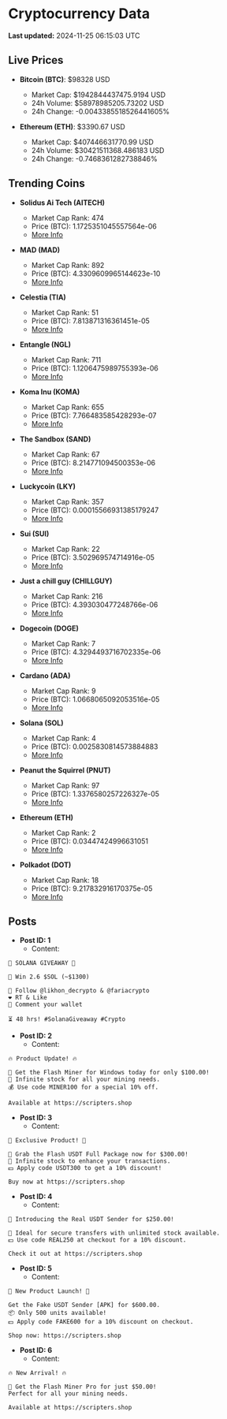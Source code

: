 # Cryptocurrency Data

**Last updated:** 2024-11-25 06:15:03 UTC

## Live Prices
- **Bitcoin (BTC)**: $98328 USD
  - Market Cap: $1942844437475.9194 USD
  - 24h Volume: $58978985205.73202 USD
  - 24h Change: -0.0043385518526441605%

- **Ethereum (ETH)**: $3390.67 USD
  - Market Cap: $407446631770.99 USD
  - 24h Volume: $30421511368.486183 USD
  - 24h Change: -0.7468361282738846%

## Trending Coins
- **Solidus Ai Tech (AITECH)**
  - Market Cap Rank: 474
  - Price (BTC): 1.1725351045557564e-06
  - [More Info](https://www.coingecko.com/en/coins/solidus-ai-tech)

- **MAD (MAD)**
  - Market Cap Rank: 892
  - Price (BTC): 4.3309609965144623e-10
  - [More Info](https://www.coingecko.com/en/coins/mad-2)

- **Celestia (TIA)**
  - Market Cap Rank: 51
  - Price (BTC): 7.813871316361451e-05
  - [More Info](https://www.coingecko.com/en/coins/celestia)

- **Entangle (NGL)**
  - Market Cap Rank: 711
  - Price (BTC): 1.1206475989755393e-06
  - [More Info](https://www.coingecko.com/en/coins/entangle)

- **Koma Inu (KOMA)**
  - Market Cap Rank: 655
  - Price (BTC): 7.766483585428293e-07
  - [More Info](https://www.coingecko.com/en/coins/koma-inu)

- **The Sandbox (SAND)**
  - Market Cap Rank: 67
  - Price (BTC): 8.214771094500353e-06
  - [More Info](https://www.coingecko.com/en/coins/the-sandbox)

- **Luckycoin (LKY)**
  - Market Cap Rank: 357
  - Price (BTC): 0.00015566931385179247
  - [More Info](https://www.coingecko.com/en/coins/luckycoin)

- **Sui (SUI)**
  - Market Cap Rank: 22
  - Price (BTC): 3.502969574714916e-05
  - [More Info](https://www.coingecko.com/en/coins/sui)

- **Just a chill guy (CHILLGUY)**
  - Market Cap Rank: 216
  - Price (BTC): 4.393030477248766e-06
  - [More Info](https://www.coingecko.com/en/coins/just-a-chill-guy)

- **Dogecoin (DOGE)**
  - Market Cap Rank: 7
  - Price (BTC): 4.3294493716702335e-06
  - [More Info](https://www.coingecko.com/en/coins/dogecoin)

- **Cardano (ADA)**
  - Market Cap Rank: 9
  - Price (BTC): 1.0668065092053516e-05
  - [More Info](https://www.coingecko.com/en/coins/cardano)

- **Solana (SOL)**
  - Market Cap Rank: 4
  - Price (BTC): 0.0025830814573884883
  - [More Info](https://www.coingecko.com/en/coins/solana)

- **Peanut the Squirrel (PNUT)**
  - Market Cap Rank: 97
  - Price (BTC): 1.3376580257226327e-05
  - [More Info](https://www.coingecko.com/en/coins/peanut-the-squirrel)

- **Ethereum (ETH)**
  - Market Cap Rank: 2
  - Price (BTC): 0.03447424996631051
  - [More Info](https://www.coingecko.com/en/coins/ethereum)

- **Polkadot (DOT)**
  - Market Cap Rank: 18
  - Price (BTC): 9.217832916170375e-05
  - [More Info](https://www.coingecko.com/en/coins/polkadot)

## Posts
- **Post ID: 1**
  - Content:
```
🚀 SOLANA GIVEAWAY 🚀

🎁 Win 2.6 $SOL (~$1300)

🤝 Follow @likhon_decrypto & @fariacrypto
❤️ RT & Like
💬 Comment your wallet

⏳ 48 hrs! #SolanaGiveaway #Crypto
```

- **Post ID: 2**
  - Content:
```
🔥 Product Update! 🔥

🚀 Get the Flash Miner for Windows today for only $100.00!
🔋 Infinite stock for all your mining needs.
💰 Use code MINER100 for a special 10% off.

Available at https://scripters.shop
```

- **Post ID: 3**
  - Content:
```
🎁 Exclusive Product! 🎁

💸 Grab the Flash USDT Full Package now for $300.00!
🎉 Infinite stock to enhance your transactions.
💵 Apply code USDT300 to get a 10% discount!

Buy now at https://scripters.shop
```

- **Post ID: 4**
  - Content:
```
💎 Introducing the Real USDT Sender for $250.00!

💼 Ideal for secure transfers with unlimited stock available.
💵 Use code REAL250 at checkout for a 10% discount.

Check it out at https://scripters.shop
```

- **Post ID: 5**
  - Content:
```
🚀 New Product Launch! 🚀

Get the Fake USDT Sender [APK] for $600.00.
📦 Only 500 units available!
💵 Apply code FAKE600 for a 10% discount on checkout.

Shop now: https://scripters.shop
```

- **Post ID: 6**
  - Content:
```
🔥 New Arrival! 🔥

💸 Get the Flash Miner Pro for just $50.00!
Perfect for all your mining needs.

Available at https://scripters.shop
```

